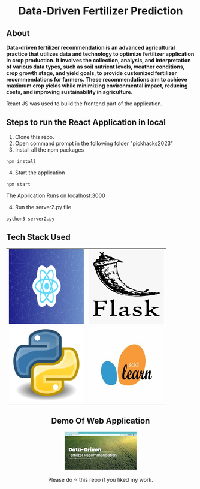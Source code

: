 <div align="center">

# Data-Driven Fertilizer Prediction

</div>

## About

<b>Data-driven fertilizer recommendation is an advanced agricultural practice that utilizes data and technology to optimize fertilizer application in crop production. It involves the collection, analysis, and interpretation of various data types, such as soil nutrient levels, weather conditions, crop growth stage, and yield goals, to provide customized fertilizer recommendations for farmers. These recommendations aim to achieve maximum crop yields while minimizing environmental impact, reducing costs, and improving sustainability in agriculture.</b> 


React JS was used to build the frontend part of the application.<br/>


## Steps to run the React Application in local

1. Clone this repo.
2. Open command prompt in the following folder "pickhacks2023"
3. Install all the npm packages

```
npm install
```

4. Start the application

```
npm start
```

The Application Runs on localhost:3000



4. Run the server2.py file

```
python3 server2.py
```

## Tech Stack Used

<div align="center">

<table>
    <tr>
        <td><img src="./readme_assets/react.jpg" width="200px" height="200px" /></td>
        <td><img src="./readme_assets/flask.png" width="200px" height="200px" /></td>
    </tr>
    <tr>
        <td><img src="./readme_assets/python.png" width="200px" height="200px" /></td>
        <td><img src="./readme_assets/scikit.jfif" width="200px" height="200px" /></td>
    </tr>
</table>


## Demo Of Web Application

<img src="./readme_assets/bootstrap.gif" />

<div align="center">

Please do ⭐ this repo if you liked my work.

</div>
